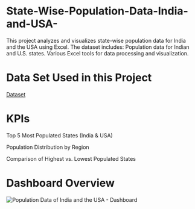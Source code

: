 # State-Wise-Population-Data-India-and-USA-
This project analyzes and visualizes state-wise population data for India and the USA using Excel. The dataset includes:
Population data for Indian and U.S. states.
Various Excel tools for data processing and visualization.

# Data Set Used in this Project
<a href="https://docs.google.com/spreadsheets/d/1PGyK72R3Dy_X0ar0xEMMEIG7v9sp5-Fq/edit?gid=1490966259#gid=1490966259" > Dataset </a>

# KPIs
Top 5 Most Populated States (India & USA)

Population Distribution by Region

Comparison of Highest vs. Lowest Populated States

# Dashboard Overview
![Population Data of India and the USA - Dashboard](https://github.com/user-attachments/assets/31dde20a-5139-4d54-a60b-9ff29463bc59)


